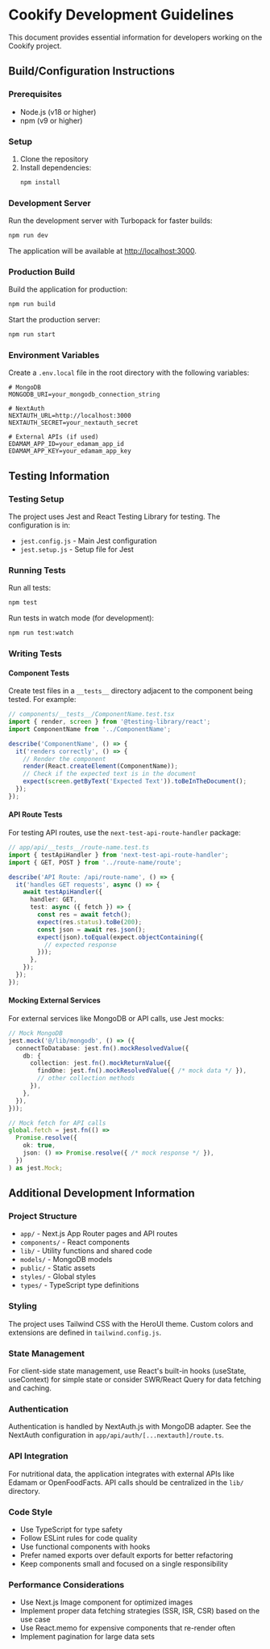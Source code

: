# Cookify Development Guidelines

This document provides essential information for developers working on the Cookify project.

## Build/Configuration Instructions

### Prerequisites
- Node.js (v18 or higher)
- npm (v9 or higher)

### Setup
1. Clone the repository
2. Install dependencies:
   ```bash
   npm install
   ```

### Development Server
Run the development server with Turbopack for faster builds:
```bash
npm run dev
```
The application will be available at [http://localhost:3000](http://localhost:3000).

### Production Build
Build the application for production:
```bash
npm run build
```

Start the production server:
```bash
npm run start
```

### Environment Variables
Create a `.env.local` file in the root directory with the following variables:
```
# MongoDB
MONGODB_URI=your_mongodb_connection_string

# NextAuth
NEXTAUTH_URL=http://localhost:3000
NEXTAUTH_SECRET=your_nextauth_secret

# External APIs (if used)
EDAMAM_APP_ID=your_edamam_app_id
EDAMAM_APP_KEY=your_edamam_app_key
```

## Testing Information

### Testing Setup
The project uses Jest and React Testing Library for testing. The configuration is in:
- `jest.config.js` - Main Jest configuration
- `jest.setup.js` - Setup file for Jest

### Running Tests
Run all tests:
```bash
npm test
```

Run tests in watch mode (for development):
```bash
npm run test:watch
```

### Writing Tests

#### Component Tests
Create test files in a `__tests__` directory adjacent to the component being tested. For example:

```typescript
// components/__tests__/ComponentName.test.tsx
import { render, screen } from '@testing-library/react';
import ComponentName from '../ComponentName';

describe('ComponentName', () => {
  it('renders correctly', () => {
    // Render the component
    render(React.createElement(ComponentName));
    // Check if the expected text is in the document
    expect(screen.getByText('Expected Text')).toBeInTheDocument();
  });
});
```

#### API Route Tests
For testing API routes, use the `next-test-api-route-handler` package:

```typescript
// app/api/__tests__/route-name.test.ts
import { testApiHandler } from 'next-test-api-route-handler';
import { GET, POST } from '../route-name/route';

describe('API Route: /api/route-name', () => {
  it('handles GET requests', async () => {
    await testApiHandler({
      handler: GET,
      test: async ({ fetch }) => {
        const res = await fetch();
        expect(res.status).toBe(200);
        const json = await res.json();
        expect(json).toEqual(expect.objectContaining({
          // expected response
        }));
      },
    });
  });
});
```

#### Mocking External Services
For external services like MongoDB or API calls, use Jest mocks:

```typescript
// Mock MongoDB
jest.mock('@/lib/mongodb', () => ({
  connectToDatabase: jest.fn().mockResolvedValue({
    db: {
      collection: jest.fn().mockReturnValue({
        findOne: jest.fn().mockResolvedValue({ /* mock data */ }),
        // other collection methods
      }),
    },
  }),
}));

// Mock fetch for API calls
global.fetch = jest.fn(() =>
  Promise.resolve({
    ok: true,
    json: () => Promise.resolve({ /* mock response */ }),
  })
) as jest.Mock;
```

## Additional Development Information

### Project Structure
- `app/` - Next.js App Router pages and API routes
- `components/` - React components
- `lib/` - Utility functions and shared code
- `models/` - MongoDB models
- `public/` - Static assets
- `styles/` - Global styles
- `types/` - TypeScript type definitions

### Styling
The project uses Tailwind CSS with the HeroUI theme. Custom colors and extensions are defined in `tailwind.config.js`.

### State Management
For client-side state management, use React's built-in hooks (useState, useContext) for simple state or consider SWR/React Query for data fetching and caching.

### Authentication
Authentication is handled by NextAuth.js with MongoDB adapter. See the NextAuth configuration in `app/api/auth/[...nextauth]/route.ts`.

### API Integration
For nutritional data, the application integrates with external APIs like Edamam or OpenFoodFacts. API calls should be centralized in the `lib/` directory.

### Code Style
- Use TypeScript for type safety
- Follow ESLint rules for code quality
- Use functional components with hooks
- Prefer named exports over default exports for better refactoring
- Keep components small and focused on a single responsibility

### Performance Considerations
- Use Next.js Image component for optimized images
- Implement proper data fetching strategies (SSR, ISR, CSR) based on the use case
- Use React.memo for expensive components that re-render often
- Implement pagination for large data sets
